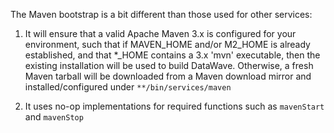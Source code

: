 
The Maven bootstrap is a bit different than those used for other services:

1) It will ensure that a valid Apache Maven 3.x is configured for your environment,
   such that if MAVEN_HOME and/or M2_HOME is already established, and that *_HOME
   contains a 3.x 'mvn' executable, then the existing installation will be used to
   build DataWave. Otherwise, a fresh Maven tarball will be downloaded from a Maven
   download mirror and installed/configured under `**/bin/services/maven`

2) It uses no-op implementations for required functions such as `mavenStart` and `mavenStop`
